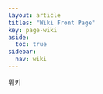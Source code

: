 ```yaml
---
layout: article
titles: "Wiki Front Page"
key: page-wiki
aside:
  toc: true
sidebar:
  nav: wiki
---
```


위키